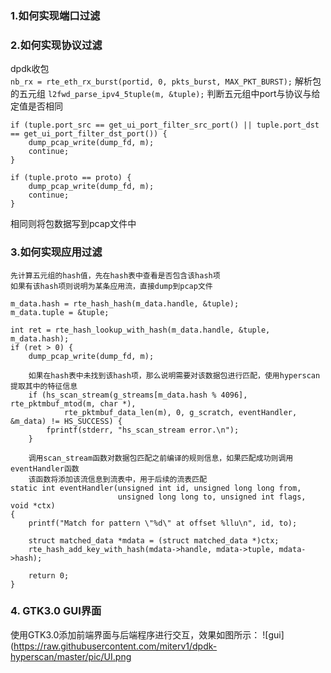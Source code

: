 ### 1.如何实现端口过滤
### 2.如何实现协议过滤
dpdk收包  
    `nb_rx = rte_eth_rx_burst(portid, 0, pkts_burst, MAX_PKT_BURST);`
解析包的五元组
    `l2fwd_parse_ipv4_5tuple(m, &tuple);`
判断五元组中port与协议与给定值是否相同
```
if (tuple.port_src == get_ui_port_filter_src_port() || tuple.port_dst == get_ui_port_filter_dst_port()) {
    dump_pcap_write(dump_fd, m);
    continue;
}

if (tuple.proto == proto) {
    dump_pcap_write(dump_fd, m);
    continue;
}
```
相同则将包数据写到pcap文件中

### 3.如何实现应用过滤
    先计算五元组的hash值，先在hash表中查看是否包含该hash项
    如果有该hash项则说明为某条应用流，直接dump到pcap文件
```
m_data.hash = rte_hash_hash(m_data.handle, &tuple);
m_data.tuple = &tuple;

int ret = rte_hash_lookup_with_hash(m_data.handle, &tuple, m_data.hash);
if (ret > 0) {
    dump_pcap_write(dump_fd, m);

    如果在hash表中未找到该hash项，那么说明需要对该数据包进行匹配，使用hyperscan提取其中的特征信息
    if (hs_scan_stream(g_streams[m_data.hash % 4096], rte_pktmbuf_mtod(m, char *),
            rte_pktmbuf_data_len(m), 0, g_scratch, eventHandler, &m_data) != HS_SUCCESS) {
        fprintf(stderr, "hs_scan_stream error.\n");
    }
    
    调用scan_stream函数对数据包匹配之前编译的规则信息，如果匹配成功则调用eventHandler函数
    该函数将添加该流信息到流表中，用于后续的流表匹配
static int eventHandler(unsigned int id, unsigned long long from,
                        unsigned long long to, unsigned int flags, void *ctx)
{
    printf("Match for pattern \"%d\" at offset %llu\n", id, to);

    struct matched_data *mdata = (struct matched_data *)ctx;
    rte_hash_add_key_with_hash(mdata->handle, mdata->tuple, mdata->hash);

    return 0;
}
```

### 4. GTK3.0 GUI界面
使用GTK3.0添加前端界面与后端程序进行交互，效果如图所示：
![gui](https://raw.githubusercontent.com/miterv1/dpdk-hyperscan/master/pic/UI.png
